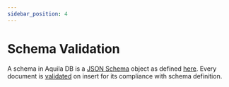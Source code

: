 ```yaml
---
sidebar_position: 4
---
```


# Schema Validation

A schema in Aquila DB is a [JSON Schema](https://json-schema.org/) object as defined [here](https://github.com/Aquila-Network/specs/blob/main/adb/Schema.md). Every document is [validated](https://datatracker.ietf.org/doc/draft-handrews-json-schema-validation/) on insert for its compliance with schema definition. 
